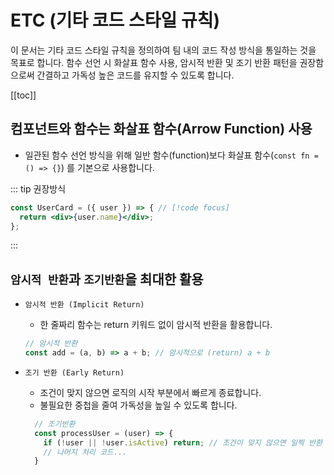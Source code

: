 #  ETC (기타 코드 스타일 규칙)

이 문서는 기타 코드 스타일 규칙을 정의하여 팀 내의 코드 작성 방식을 통일하는 것을 목표로 합니다.
함수 선언 시 화살표 함수 사용, 암시적 반환 및 조기 반환 패턴을 권장함으로써 간결하고 가독성 높은 코드를 유지할 수 있도록 합니다.

[[toc]]

## 컴포넌트와 함수는 화살표 함수(Arrow Function) 사용

- 일관된 함수 선언 방식을 위해 일반 함수(function)보다 화살표 함수(`const fn = () => {}`) 를 기본으로 사용합니다.


::: tip 권장방식 
  ```jsx
  const UserCard = ({ user }) => { // [!code focus]
    return <div>{user.name}</div>;
  };
  ```
:::

## `암시적 반환`과 `조기반환`을 최대한 활용
    
- `암시적 반환 (Implicit Return)`
  - 한 줄짜리 함수는 return 키워드 없이 암시적 반환을 활용합니다.
  ```jsx
  // 암시적 반환 
  const add = (a, b) => a + b; // 암시적으로 (return) a + b 
  ```

- `조기 반환 (Early Return)`
  - 조건이 맞지 않으면 로직의 시작 부분에서 빠르게 종료합니다.
  - 불필요한 중첩을 줄여 가독성을 높일 수 있도록 합니다.
  
  ```jsx
    // 조기반환
    const processUser = (user) => {
      if (!user || !user.isActive) return; // 조건이 맞지 않으면 일찍 반환  // [!code focus]
      // 나머지 처리 코드...
    }
    ```
